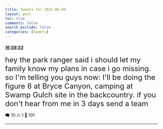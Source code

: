 ```yaml
---
title: Tweets for 2021-06-04
layout: post
toc: true
comments: false
search_exclude: false
categories: [tweets]
---
```



#### <a href = "https://twitter.com/deepfates/status/1400950210344357890">*16:58:53*</a>

<font size="5">hey the park ranger said i should let my family know my plans in case i go missing. so I'm telling you guys now: I'll be doing the figure 8 at Bryce Canyon, camping at Swamp Gulch site in the backcountry.  if you don't hear from me in 3 days send a team</font>



🗨️ 10 ♺ 1 🤍  101   

---
    
            

